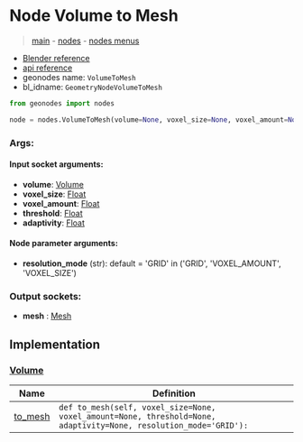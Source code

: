 # Node Volume to Mesh

> [main](../structure.md) - [nodes](nodes.md) - [nodes menus](nodes_menus.md)

- [Blender reference](https://docs.blender.org/manual/en/latest/modeling/geometry_nodes/volume/volume_to_mesh.html)
- [api reference](https://docs.blender.org/api/current/bpy.types.GeometryNodeVolumeToMesh.html)
- geonodes name: `VolumeToMesh`
- bl_idname: `GeometryNodeVolumeToMesh`

```python
from geonodes import nodes

node = nodes.VolumeToMesh(volume=None, voxel_size=None, voxel_amount=None, threshold=None, adaptivity=None, resolution_mode='GRID')
```

### Args:

#### Input socket arguments:

- **volume**: [Volume](Volume.md)
- **voxel_size**: [Float](Float.md)
- **voxel_amount**: [Float](Float.md)
- **threshold**: [Float](Float.md)
- **adaptivity**: [Float](Float.md)

#### Node parameter arguments:

- **resolution_mode** (str): default = 'GRID' in ('GRID', 'VOXEL_AMOUNT', 'VOXEL_SIZE')

### Output sockets:

- **mesh** : [Mesh](Mesh.md)

## Implementation

### [Volume](Volume.md)

| Name | Definition |
|------|------------|
 | [to_mesh](Volume.md#to_mesh) | `def to_mesh(self, voxel_size=None, voxel_amount=None, threshold=None, adaptivity=None, resolution_mode='GRID'):` |

